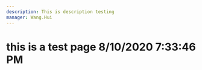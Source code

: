 ```yaml
---
description: This is description testing
manager: Wang.Hui
---
```

# this is a test page 8/10/2020 7:33:46 PM